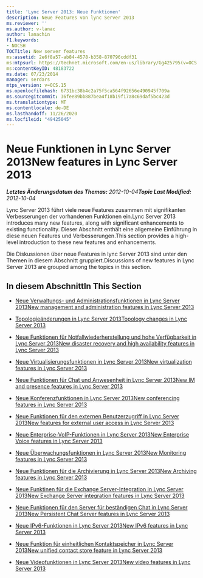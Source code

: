 ```yaml
---
title: 'Lync Server 2013: Neue Funktionen'
description: Neue Features von lync Server 2013
ms.reviewer: ''
ms.author: v-lanac
author: lanachin
f1.keywords:
- NOCSH
TOCTitle: New server features
ms:assetid: 2e6f8a57-ab84-4578-b358-870796cddf31
ms:mtpsurl: https://technet.microsoft.com/en-us/library/Gg425795(v=OCS.15)
ms:contentKeyID: 48183722
ms.date: 07/23/2014
manager: serdars
mtps_version: v=OCS.15
ms.openlocfilehash: 6731bc38b4c2a75f5ca564f92656e490945f709a
ms.sourcegitcommit: 36fee89bb887bea4f18b19f17a8c69daf5bc423d
ms.translationtype: MT
ms.contentlocale: de-DE
ms.lasthandoff: 11/26/2020
ms.locfileid: "49425045"
---
```

# <a name="new-features-in-lync-server-2013"></a><span data-ttu-id="8c917-103">Neue Funktionen in Lync Server 2013</span><span class="sxs-lookup"><span data-stu-id="8c917-103">New features in Lync Server 2013</span></span>

<div data-xmlns="http://www.w3.org/1999/xhtml">

<div class="topic" data-xmlns="http://www.w3.org/1999/xhtml" data-msxsl="urn:schemas-microsoft-com:xslt" data-cs="https://msdn.microsoft.com/">

<div data-asp="https://msdn2.microsoft.com/asp">



</div>

<div id="mainSection">

<div id="mainBody"><span data-ttu-id="8c917-104">

<span> </span></span><span class="sxs-lookup"><span data-stu-id="8c917-104">

<span> </span></span></span>

<span data-ttu-id="8c917-105">_**Letztes Änderungsdatum des Themas:** 2012-10-04_</span><span class="sxs-lookup"><span data-stu-id="8c917-105">_**Topic Last Modified:** 2012-10-04_</span></span>

<span data-ttu-id="8c917-106">Lync Server 2013 führt viele neue Features zusammen mit signifikanten Verbesserungen der vorhandenen Funktionen ein.</span><span class="sxs-lookup"><span data-stu-id="8c917-106">Lync Server 2013 introduces many new features, along with significant enhancements to existing functionality.</span></span> <span data-ttu-id="8c917-107">Dieser Abschnitt enthält eine allgemeine Einführung in diese neuen Features und Verbesserungen.</span><span class="sxs-lookup"><span data-stu-id="8c917-107">This section provides a high-level introduction to these new features and enhancements.</span></span>

<span data-ttu-id="8c917-108">Die Diskussionen über neue Features in lync Server 2013 sind unter den Themen in diesem Abschnitt gruppiert.</span><span class="sxs-lookup"><span data-stu-id="8c917-108">Discussions of new features in Lync Server 2013 are grouped among the topics in this section.</span></span>

<div>

## <a name="in-this-section"></a><span data-ttu-id="8c917-109">In diesem Abschnitt</span><span class="sxs-lookup"><span data-stu-id="8c917-109">In This Section</span></span>

  - [<span data-ttu-id="8c917-110">Neue Verwaltungs- und Administrationsfunktionen in Lync Server 2013</span><span class="sxs-lookup"><span data-stu-id="8c917-110">New management and administration features in Lync Server 2013</span></span>](lync-server-2013-new-management-and-administration-features.md)

  - [<span data-ttu-id="8c917-111">Topologieänderungen in Lync Server 2013</span><span class="sxs-lookup"><span data-stu-id="8c917-111">Topology changes in Lync Server 2013</span></span>](lync-server-2013-topology-changes.md)

  - [<span data-ttu-id="8c917-112">Neue Funktionen für Notfallwiederherstellung und hohe Verfügbarkeit in Lync Server 2013</span><span class="sxs-lookup"><span data-stu-id="8c917-112">New disaster recovery and high availability features in Lync Server 2013</span></span>](lync-server-2013-new-disaster-recovery-and-high-availability-features.md)

  - [<span data-ttu-id="8c917-113">Neue Virtualisierungsfunktionen in Lync Server 2013</span><span class="sxs-lookup"><span data-stu-id="8c917-113">New virtualization features in Lync Server 2013</span></span>](lync-server-2013-new-virtualization-features.md)

  - [<span data-ttu-id="8c917-114">Neue Funktionen für Chat und Anwesenheit in Lync Server 2013</span><span class="sxs-lookup"><span data-stu-id="8c917-114">New IM and presence features in Lync Server 2013</span></span>](lync-server-2013-new-im-and-presence-features.md)

  - [<span data-ttu-id="8c917-115">Neue Konferenzfunktionen in Lync Server 2013</span><span class="sxs-lookup"><span data-stu-id="8c917-115">New conferencing features in Lync Server 2013</span></span>](lync-server-2013-new-conferencing-features.md)

  - [<span data-ttu-id="8c917-116">Neue Funktionen für den externen Benutzerzugriff in Lync Server 2013</span><span class="sxs-lookup"><span data-stu-id="8c917-116">New features for external user access in Lync Server 2013</span></span>](lync-server-2013-new-features-for-external-user-access.md)

  - [<span data-ttu-id="8c917-117">Neue Enterprise-VoIP-Funktionen in Lync Server 2013</span><span class="sxs-lookup"><span data-stu-id="8c917-117">New Enterprise Voice features in Lync Server 2013</span></span>](lync-server-2013-new-enterprise-voice-features.md)

  - [<span data-ttu-id="8c917-118">Neue Überwachungsfunktionen in Lync Server 2013</span><span class="sxs-lookup"><span data-stu-id="8c917-118">New Monitoring features in Lync Server 2013</span></span>](lync-server-2013-new-monitoring-features.md)

  - [<span data-ttu-id="8c917-119">Neue Funktionen für die Archivierung in Lync Server 2013</span><span class="sxs-lookup"><span data-stu-id="8c917-119">New Archiving features in Lync Server 2013</span></span>](lync-server-2013-new-archiving-features.md)

  - [<span data-ttu-id="8c917-120">Neue Funktinen für die Exchange Server-Integration in Lync Server 2013</span><span class="sxs-lookup"><span data-stu-id="8c917-120">New Exchange Server integration features in Lync Server 2013</span></span>](lync-server-2013-new-exchange-server-integration-features.md)

  - [<span data-ttu-id="8c917-121">Neue Funktionen für den Server für beständigen Chat in Lync Server 2013</span><span class="sxs-lookup"><span data-stu-id="8c917-121">New Persistent Chat Server features in Lync Server 2013</span></span>](lync-server-2013-new-persistent-chat-server-features.md)

  - [<span data-ttu-id="8c917-122">Neue IPv6-Funktionen in Lync Server 2013</span><span class="sxs-lookup"><span data-stu-id="8c917-122">New IPv6 features in Lync Server 2013</span></span>](lync-server-2013-new-ipv6-features.md)

  - [<span data-ttu-id="8c917-123">Neue Funktion für einheitlichen Kontaktspeicher in Lync Server 2013</span><span class="sxs-lookup"><span data-stu-id="8c917-123">New unified contact store feature in Lync Server 2013</span></span>](lync-server-2013-new-unified-contact-store-feature.md)

  - [<span data-ttu-id="8c917-124">Neue Videofunktionen in Lync Server 2013</span><span class="sxs-lookup"><span data-stu-id="8c917-124">New video features in Lync Server 2013</span></span>](lync-server-2013-new-video-features.md)

<span data-ttu-id="8c917-125"></div>

</div>

<span> </span>

</div>

</div>

</span><span class="sxs-lookup"><span data-stu-id="8c917-125"></div>

</div>

<span> </span>

</div>

</div>

</span></span></div>

